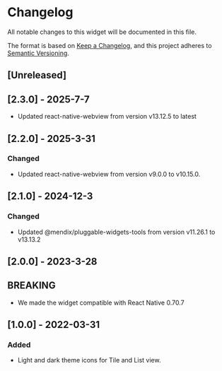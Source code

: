 # Changelog

All notable changes to this widget will be documented in this file.

The format is based on [Keep a Changelog](https://keepachangelog.com/en/1.0.0/), and this project adheres to [Semantic Versioning](https://semver.org/spec/v2.0.0.html).

## [Unreleased]

## [2.3.0] - 2025-7-7

-   Updated react-native-webview from version v13.12.5 to latest

## [2.2.0] - 2025-3-31

### Changed

-   Updated react-native-webview from version v9.0.0 to v10.15.0.

## [2.1.0] - 2024-12-3

### Changed

-   Updated @mendix/pluggable-widgets-tools from version v11.26.1 to v13.13.2

## [2.0.0] - 2023-3-28

## BREAKING

-   We made the widget compatible with React Native 0.70.7

## [1.0.0] - 2022-03-31

### Added

-   Light and dark theme icons for Tile and List view.
